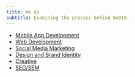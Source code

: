 ```yaml
---
title: We do
subtitle: Examining the process behind WeDIA.
---
```


<ul class="case-studies-list">
	<li><a href="/service/app-dev">Mobile App Development</a></li>
	<li><a href="/service/web-dev">Web Development</a></li>
	<li><a href="/service/social">Social Media Marketing</a></li>
	<li><a href="/service/design">Design and Brand Identity</a></li>
	<li><a href="/service/creative">Creative</a></li>
	<li><a href="/service/seo">SEO/SEM</a></li>
</ul>
